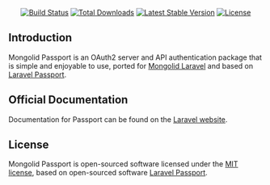 <p align="center">
<a href="https://github.com/leroy-merlin-br/mongolid-passport/actions?query=workflow%3ATests"><img src="https://github.com/leroy-merlin-br/mongolid-passport/workflows/Tests/badge.svg" alt="Build Status"></a>
<a href="https://packagist.org/packages/leroy-merlin-br/mongolid-passport"><img src="https://poser.pugx.org/leroy-merlin-br/mongolid-passport/d/total.svg" alt="Total Downloads"></a>
<a href="https://packagist.org/packages/leroy-merlin-br/mongolid-passport"><img src="https://poser.pugx.org/leroy-merlin-br/mongolid-passport/v/stable.svg" alt="Latest Stable Version"></a>
<a href="https://packagist.org/packages/leroy-merlin-br/mongolid-passport"><img src="https://poser.pugx.org/leroy-merlin-br/mongolid-passport/license.svg" alt="License"></a>
</p>

## Introduction

Mongolid Passport is an OAuth2 server and API authentication package that is simple and enjoyable to use,
ported for [Mongolid Laravel](https://github.com/leroy-merlin-br/mongolid-laravel) and based on [Laravel Passport](https://github.com/laravel/passport).

## Official Documentation

Documentation for Passport can be found on the [Laravel website](https://laravel.com/docs/master/passport).

## License

Mongolid Passport is open-sourced software licensed under the [MIT license](http://opensource.org/licenses/MIT),
based on open-sourced software [Laravel Passport](https://github.com/laravel/passport).
